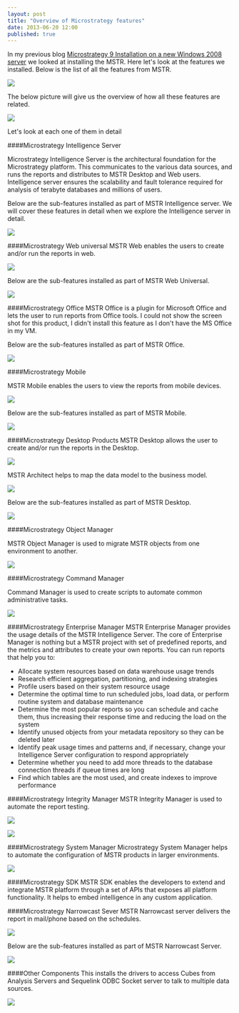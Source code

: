 ```yaml
---
layout: post
title: "Overview of Microstrategy features"
date: 2013-06-20 12:00
published: true
---
```

In my previous blog [Microstrategy 9 Installation on a new Windows 2008 server](/microstrategy-9-installation-on-a-new-windows-2008-server/) we looked at installing the MSTR. Here let's look at the features we installed. Below is the list of all the features from MSTR.

<!--more-->

![](/assets/images/2014/Mar/062313_1702_overviewofm1-1.png)

The below picture will give us the overview of how all these features are related.

![](/assets/images/2014/Mar/062313_1702_overviewofm2-1.png)

Let's look at each one of them in detail

####Microstrategy Intelligence Server

Microstrategy Intelligence Server is the architectural foundation for the Microstrategy platform. This communicates to the various data sources, and runs the reports and distributes to MSTR Desktop and Web users. Intelligence server ensures the scalability and fault tolerance required for analysis of terabyte databases and millions of users.

Below are the sub-features installed as part of MSTR Intelligence server. We will cover these features in detail when we explore the Intelligence server in detail.

![](/assets/images/2014/Mar/062313_1702_overviewofm3-1.png)

####Microstrategy Web universal
MSTR Web enables the users to create and/or run the reports in web.

![](/assets/images/2014/Mar/062313_1702_overviewofm4-1.png)

Below are the sub-features installed as part of MSTR Web Universal.

![](/assets/images/2014/Mar/062313_1702_overviewofm5-1.png)

####Microstrategy Office
MSTR Office is a plugin for Microsoft Office and lets the user to run reports from Office tools. I could not show the screen shot for this product, I didn't install this feature as I don't have the MS Office in my VM.

Below are the sub-features installed as part of MSTR Office.

![](/assets/images/2014/Mar/062313_1702_overviewofm6.png)

####Microstrategy Mobile

MSTR Mobile enables the users to view the reports from mobile devices.

![](/assets/images/2014/Mar/062313_1702_overviewofm7.png)

Below are the sub-features installed as part of MSTR Mobile.

![](/assets/images/2014/Mar/062313_1702_overviewofm8.png)

####Microstrategy Desktop Products
MSTR Desktop allows the user to create and/or run the reports in the Desktop.

![](/assets/images/2014/Mar/062313_1702_overviewofm9.png)

MSTR Architect helps to map the data model to the business model.

![](/assets/images/2014/Mar/062313_1702_overviewofm10.png)

Below are the sub-features installed as part of MSTR Desktop.

![](/assets/images/2014/Mar/062313_1702_overviewofm11.png)

####Microstrategy Object Manager

MSTR Object Manager is used to migrate MSTR objects from one environment to another.

![](/assets/images/2014/Mar/062313_1702_overviewofm12.png)

####Microstrategy Command Manager

Command Manager is used to create scripts to automate common administrative tasks.

![](/assets/images/2014/Mar/062313_1702_overviewofm13.png)

####Microstrategy Enterprise Manager
MSTR Enterprise Manager provides the usage details of the MSTR Intelligence Server. The core of Enterprise Manager is nothing but a MSTR project with set of predefined reports, and the metrics and attributes to create your own reports. You can run reports that help you to:

* Allocate system resources based on data warehouse usage trends
* Research efficient aggregation, partitioning, and indexing strategies
* Profile users based on their system resource usage
* Determine the optimal time to run scheduled jobs, load data, or perform routine system and database maintenance
* Determine the most popular reports so you can schedule and cache them, thus increasing their response time and reducing the load on the system
* Identify unused objects from your metadata repository so they can be deleted later
* Identify peak usage times and patterns and, if necessary, change your Intelligence Server configuration to respond appropriately
* Determine whether you need to add more threads to the database connection threads if queue times are long
* Find which tables are the most used, and create indexes to improve performance

####Microstrategy Integrity Manager
MSTR Integrity Manager is used to automate the report testing.

![](/assets/images/2014/Mar/062313_1702_overviewofm14.jpg)

![](/assets/images/2014/Mar/mstr_integrity_manager.png)

####Microstrategy System Manager
Microstrategy System Manager helps to automate the configuration of MSTR products in larger environments.

![](/assets/images/2014/Mar/062313_1702_overviewofm15.png)

####Microstrategy SDK
MSTR SDK enables the developers to extend and integrate MSTR platform through a set of APIs that exposes all platform functionality. It helps to embed intelligence in any custom application.

####Microstrategy Narrowcast Sever
MSTR Narrowcast server delivers the report in mail/phone based on the schedules.

![](/assets/images/2014/Mar/062313_1702_overviewofm16.png)

Below are the sub-features installed as part of MSTR Narrowcast Server.

![](/assets/images/2014/Mar/062313_1702_overviewofm17.png)

####Other Components
This installs the drivers to access Cubes from Analysis Servers and Sequelink ODBC Socket server to talk to multiple data sources.

![](/assets/images/2014/Mar/062313_1702_overviewofm18-1.png)